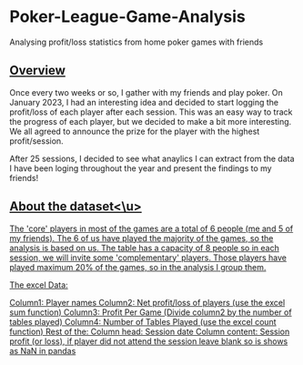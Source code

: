 # Poker-League-Game-Analysis
Analysing profit/loss statistics from home poker games with friends

## <u>Overview</u>
Once every two weeks or so, I gather with my friends and play poker. On January 2023, I had an interesting idea and decided to start logging the profit/loss of each player after each session. This was an easy way to track the progress of each player, but we decided to make a bit more interesting. We all agreed to announce the prize for the player with the highest profit/session.

After 25 sessions, I decided to see what anaylics I can extract from the data I have been loging throughout the year and present the findings to my friends! 

## <u>About the dataset<\u>
The 'core' players in most of the games are a total of 6 people (me and 5 of my friends). The 6 of us have played the majority of the games, so the analysis is based on us. The table has a capacity of 8 people so in each session, we will invite some 'complementary' players. Those players have played maximum 20% of the games, so in the analysis I group them. 

The excel Data:

Column1: Player names
Column2: Net profit/loss of players (use the excel sum function)
Column3: Profit Per Game (Divide column2 by the number of tables played)
Column4: Number of Tables Played (use the excel count function)
Rest of the: 
  Column head: Session date
  Column content: Session profit (or loss), if player did not attend the session leave blank so is shows as NaN in pandas
